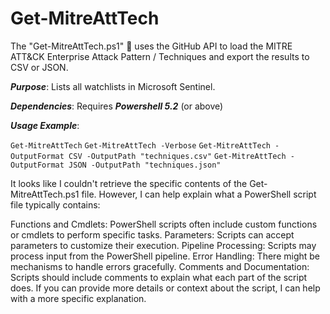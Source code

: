 # Get-MitreAttTech
The "Get-MitreAttTech.ps1" 📄 uses the GitHub API to load the MITRE ATT&CK Enterprise Attack Pattern / Techniques and export the results to CSV or JSON.

***Purpose***: Lists all watchlists in Microsoft Sentinel.

***Dependencies***: Requires ***Powershell 5.2*** (or above)

***Usage Example***: 

`Get-MitreAttTech`
`Get-MitreAttTech -Verbose`
`Get-MitreAttTech -OutputFormat CSV -OutputPath "techniques.csv"`
`Get-MitreAttTech -OutputFormat JSON -OutputPath "techniques.json"`

It looks like I couldn't retrieve the specific contents of the Get-MitreAttTech.ps1 file. However, I can help explain what a PowerShell script file typically contains:

Functions and Cmdlets: PowerShell scripts often include custom functions or cmdlets to perform specific tasks.
Parameters: Scripts can accept parameters to customize their execution.
Pipeline Processing: Scripts may process input from the PowerShell pipeline.
Error Handling: There might be mechanisms to handle errors gracefully.
Comments and Documentation: Scripts should include comments to explain what each part of the script does.
If you can provide more details or context about the script, I can help with a more specific explanation.
